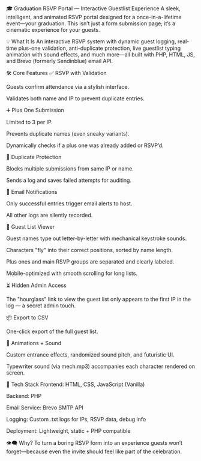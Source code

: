 🎓 Graduation RSVP Portal — Interactive Guestlist Experience
A sleek, intelligent, and animated RSVP portal designed for a once-in-a-lifetime event—your graduation. This isn’t just a form submission page; it’s a cinematic experience for your guests.

💡 What It Is
An interactive RSVP system with dynamic guest logging, real-time plus-one validation, anti-duplicate protection, live guestlist typing animation with sound effects, and much more—all built with PHP, HTML, JS, and Brevo (formerly Sendinblue) email API.

🛠️ Core Features
✅ RSVP with Validation

Guests confirm attendance via a stylish interface.

Validates both name and IP to prevent duplicate entries.

➕ Plus One Submission

Limited to 3 per IP.

Prevents duplicate names (even sneaky variants).

Dynamically checks if a plus one was already added or RSVP’d.

🚫 Duplicate Protection

Blocks multiple submissions from same IP or name.

Sends a log and saves failed attempts for auditing.

🔔 Email Notifications

Only successful entries trigger email alerts to host.

All other logs are silently recorded.

🧾 Guest List Viewer

Guest names type out letter-by-letter with mechanical keystroke sounds.

Characters "fly" into their correct positions, sorted by name length.

Plus ones and main RSVP groups are separated and clearly labeled.

Mobile-optimized with smooth scrolling for long lists.

⏳ Hidden Admin Access

The "hourglass" link to view the guest list only appears to the first IP in the log — a secret admin touch.

📦 Export to CSV

One-click export of the full guest list.

🎨 Animations + Sound

Custom entrance effects, randomized sound pitch, and futuristic UI.

Typewriter sound (via mech.mp3) accompanies each character rendered on screen.

🚀 Tech Stack
Frontend: HTML, CSS, JavaScript (Vanilla)

Backend: PHP

Email Service: Brevo SMTP API

Logging: Custom .txt logs for IPs, RSVP data, debug info

Deployment: Lightweight, static + PHP compatible

👁‍🗨 Why?
To turn a boring RSVP form into an experience guests won’t forget—because even the invite should feel like part of the celebration.

